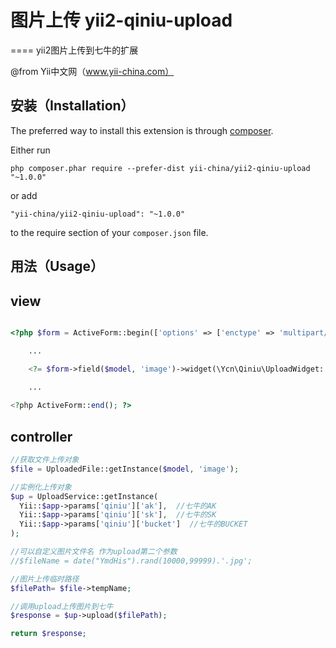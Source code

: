 # 图片上传 yii2-qiniu-upload
====
yii2图片上传到七牛的扩展

@from Yii中文网（www.yii-china.com）

安装（Installation）
------------

The preferred way to install this extension is through [composer](http://getcomposer.org/download/).

Either run

```
php composer.phar require --prefer-dist yii-china/yii2-qiniu-upload "~1.0.0"
```

or add

```
"yii-china/yii2-qiniu-upload": "~1.0.0"
```

to the require section of your `composer.json` file.


用法（Usage）
-----

view
---

```php

<?php $form = ActiveForm::begin(['options' => ['enctype' => 'multipart/form-data']]); ?>

    ...

    <?= $form->field($model, 'image')->widget(\Ycn\Qiniu\UploadWidget::className(),[]) ?>
    
    ...

<?php ActiveForm::end(); ?>
```

controller
---

```php
//获取文件上传对象
$file = UploadedFile::getInstance($model, 'image');

//实例化上传对象
$up = UploadService::getInstance(
  Yii::$app->params['qiniu']['ak'],  //七牛的AK
  Yii::$app->params['qiniu']['sk'],  //七牛的SK
  Yii::$app->params['qiniu']['bucket']  //七牛的BUCKET
);

//可以自定义图片文件名 作为upload第二个参数
//$fileName = date("YmdHis").rand(10000,99999).'.jpg';

//图片上传临时路径
$filePath= $file->tempName;

//调用upload上传图片到七牛
$response = $up->upload($filePath);

return $response;
```












